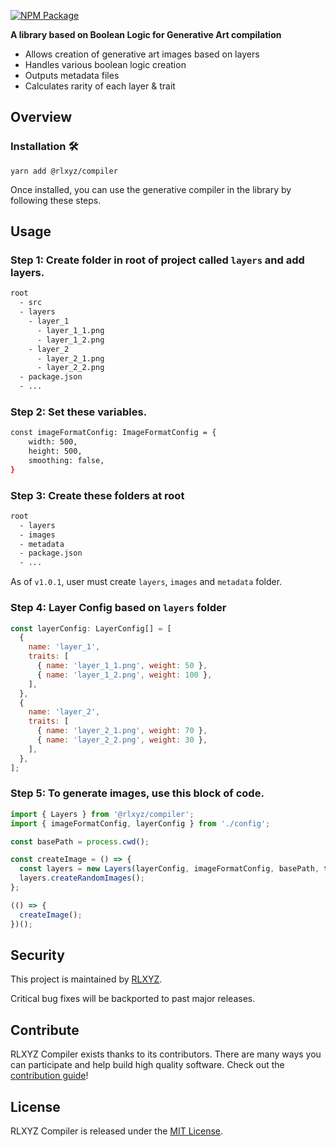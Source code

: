 [![NPM Package](https://img.shields.io/npm/v/@rlxyz/compiler.svg)](https://www.npmjs.org/package/@rlxyz/compiler)

**A library based on Boolean Logic for Generative Art compilation**

- Allows creation of generative art images based on layers
- Handles various boolean logic creation
- Outputs metadata files
- Calculates rarity of each layer & trait

## Overview

### Installation 🛠️

```console
yarn add @rlxyz/compiler
```

Once installed, you can use the generative compiler in the library by following these steps.

## Usage

### Step 1: Create folder in root of project called `layers` and add layers.

```sh
root
  - src
  - layers
    - layer_1
      - layer_1_1.png
      - layer_1_2.png
    - layer_2
      - layer_2_1.png
      - layer_2_2.png
  - package.json
  - ...
```

### Step 2: Set these variables.

```sh
const imageFormatConfig: ImageFormatConfig = {
    width: 500,
    height: 500,
    smoothing: false,
}
```

### Step 3: Create these folders at root

```sh
root
  - layers
  - images
  - metadata
  - package.json
  - ...
```

As of `v1.0.1`, user must create `layers`, `images` and `metadata` folder.

### Step 4: Layer Config based on `layers` folder

```javascript
const layerConfig: LayerConfig[] = [
  {
    name: 'layer_1',
    traits: [
      { name: 'layer_1_1.png', weight: 50 },
      { name: 'layer_1_2.png', weight: 100 },
    ],
  },
  {
    name: 'layer_2',
    traits: [
      { name: 'layer_2_1.png', weight: 70 },
      { name: 'layer_2_2.png', weight: 30 },
    ],
  },
];
```

### Step 5: To generate images, use this block of code.

```javascript
import { Layers } from '@rlxyz/compiler';
import { imageFormatConfig, layerConfig } from './config';

const basePath = process.cwd();

const createImage = () => {
  const layers = new Layers(layerConfig, imageFormatConfig, basePath, true);
  layers.createRandomImages();
};

(() => {
  createImage();
})();
```

## Security

This project is maintained by [RLXYZ](https://twitter.com/rlxyz_eth).

Critical bug fixes will be backported to past major releases.

## Contribute

RLXYZ Compiler exists thanks to its contributors. There are many ways you can participate and help build high quality software. Check out the [contribution guide](CONTRIBUTING.md)!

## License

RLXYZ Compiler is released under the [MIT License](LICENSE).
